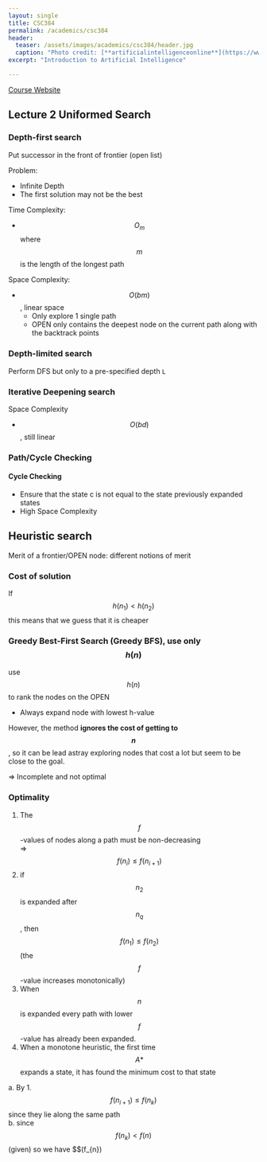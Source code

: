 ```yaml
---
layout: single
title: CSC384
permalink: /academics/csc384
header:
  teaser: /assets/images/academics/csc384/header.jpg
  caption: "Photo credit: [**artificialintelligenceonline**](https://www.artificialintelligenceonline.com/3794/the-banal-truth-about-ibms-artificial-intelligence/)"
excerpt: "Introduction to Artificial Intelligence"

---
```

[Course Website](http://www.cdf.toronto.edu/~csc384h/winter/)

## Lecture 2 Uniformed Search

### Depth-first search

Put successor in the front of frontier (open list)

Problem:

- Infinite Depth
- The first solution may not be the best

Time Complexity:

- $$O_m$$ where $$m$$ is the length of the longest path

Space Complexity:

- $$O(bm)$$, linear space
    - Only explore 1 single path
    - OPEN only contains the deepest node on the current path along with the backtrack points

### Depth-limited search

Perform DFS but only to a pre-specified depth `L`

### Iterative Deepening search

Space Complexity

-   $$O(bd)$$, still linear

### Path/Cycle Checking

#### Cycle Checking
-   Ensure that the state c is not equal to the state previously expanded states
-   High Space Complexity


## Heuristic search

Merit of a frontier/OPEN node: different notions of merit

### Cost of solution

If $$h(n_1) < h(n_2)$$ this means that we guess that it is cheaper


### Greedy Best-First Search (Greedy BFS), use only $$h(n)$$

use $$h(n)$$ to rank the nodes on the OPEN
- Always expand node with lowest h-value

However, the method __ignores the cost of getting to $$n$$__, so it can be lead astray exploring nodes that cost a lot but seem to be close to the goal.

=> Incomplete and not optimal


### Optimality

1. The $$f$$-values of nodes along a path must be non-decreasing  
=> $$f(n_i) \leq f(n_{i+1})$$
2. if $$n_2$$ is expanded after $$n_q$$, then $$f(n_1) \leq f(n_2)$$ (the $$f$$-value increases monotonically)
3. When $$n$$ is expanded every path with lower $$f$$-value has already been expanded.
4. When a monotone heuristic, the first time $$A*$$ expands a state, it has found the minimum cost to that state

a. By 1. $$f(n_{i+1}) \leq f(n_k)$$ since they lie along the same path  
b. since $$f(n_k) < f(n)$$ (given) so we have $$(f_{n})

